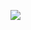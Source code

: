 [![](https://i.ibb.co/hKw0qdp/github-com-1024x768desktop-b722ca.jpg)](https://github.com/krishdevdb)
